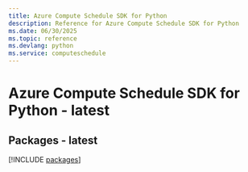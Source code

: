 ```yaml
---
title: Azure Compute Schedule SDK for Python
description: Reference for Azure Compute Schedule SDK for Python
ms.date: 06/30/2025
ms.topic: reference
ms.devlang: python
ms.service: computeschedule
---
```

# Azure Compute Schedule SDK for Python - latest
## Packages - latest
[!INCLUDE [packages](compute-schedule-index.md)]